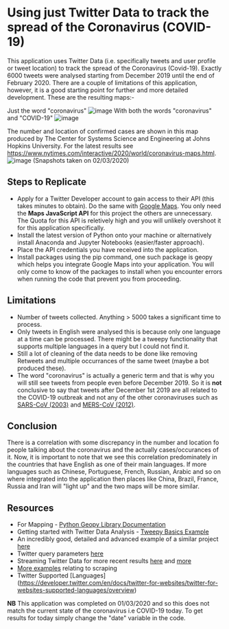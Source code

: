 # Using just Twitter Data to track the spread of the Coronavirus (COVID-19)
This application uses Twitter Data (i.e. specifically tweets and user profile or tweet location) to track the spread of the Coronavirus (Covid-19). Exactly 6000 tweets were analysed starting from December 2019 until the end of February 2020. There are a couple of limitations of this application, however, it is a good starting point for further and more detailed development. These are the resulting maps:-

Just the word "coronavirus"
![image](https://user-images.githubusercontent.com/17982289/75776178-6106fe00-5d4b-11ea-8332-059a39c292b8.png)
With both the words "coronavirus" and "COVID-19"
![image](https://user-images.githubusercontent.com/17982289/75809531-d3de9c00-5d80-11ea-9010-651e3fdeda9a.png)

The number and location of confirmed cases are shown in this map produced by The Center for Systems Science and Engineering at Johns Hopkins University. For the latest results see https://www.nytimes.com/interactive/2020/world/coronavirus-maps.html. 
![image](https://user-images.githubusercontent.com/17982289/75635617-6fe89600-5c0f-11ea-9859-1e2120c04cbf.png) (Snapshots taken on 02/03/2020)


## Steps to Replicate
* Apply for a Twitter Developer account to gain access to their API (this takes minutes to obtain). Do the same with [Google Maps](https://console.cloud.google.com/apis/credentials?project=mimetic-math-236517&folder=&organizationId=). You only need the **Maps JavaScript API** for this project the others are unnecessary. The Quota for this API is reletively high and you will unlikely overshoot it for this application specifically. 
* Install the latest version of Python onto your machine or alternatively install Anaconda and Jupyter Notebooks (easier/faster approach).
* Place the API credentials you have received into the application.
* Install packages using the pip command, one such package is geopy which helps you integrate Google Maps into your application. You will only come to know of the packages to install when you encounter errors when running the code that prevent you from proceeding.


## Limitations
* Number of tweets collected. Anything > 5000 takes a significant time to process. 
* Only tweets in English were analysed this is because only one language at a time can be processed. There might be a tweepy functionality that supports multiple languages in a query but I could not find it. 
* Still a lot of cleaning of the data needs to be done like removing Retweets and multiple occurrances of the same tweet (maybe a bot produced these).
* The word "coronavirus" is actually a generic term and that is why you will still see tweets from people even before December 2019. So it is **not** conclusive to say that tweets after December 1st 2019 are all related to the COVID-19 outbreak and not any of the other coronaviruses such as [SARS-CoV (2003)](https://www.who.int/ith/diseases/sars/en/) and [MERS-CoV (2012)](https://www.who.int/news-room/fact-sheets/detail/middle-east-respiratory-syndrome-coronavirus-(mers-cov) ).

## Conclusion 
There is a correlation with some discrepancy in the number and location fo people talking about the coronavirus and the actually cases/occurances of it. Now, it is important to note that we see this correlation predominately in the countries that have English as one of their main languages. If more languages such as Chinese, Portuguese, French, Russian, Arabic and so on where integrated into the application then places like China, Brazil, France, Russia and Iran will "light up" and the two maps will be more similar. 

## Resources
* For Mapping - [Python Geopy Library Documentation](https://readthedocs.org/projects/geopy/downloads/pdf/latest/)
* Getting started with Twitter Data Analysis - [Tweepy Basics Example](https://www.earthdatascience.org/courses/earth-analytics-python/using-apis-natural-language-processing-twitter/get-and-use-twitter-data-in-python/)
* An incredibly good, detailed and advanced example of a similar project [here](https://github.com/globalcitizen/2019-wuhan-coronavirus-data)
* Twitter query parameters [here](https://developer.twitter.com/en/docs/tweets/search/api-reference/get-search-tweets)
* Streaming Twitter Data for more recent results [here](https://www.dataquest.io/blog/streaming-data-python/) and [more](https://books.google.co.uk/books?id=YBKSDwAAQBAJ&pg=PA121&lpg=PA121&dq=python+mystreamer+class&source=bl&ots=bJcGzNzquN&sig=ACfU3U2WGfXAIvJmXXm4GvAIcsqCwas8Qw&hl=en&sa=X&ved=2ahUKEwiY1v69uPbnAhUBonEKHexABu0Q6AEwA3oECAkQAQ#v=onepage&q=python%20mystreamer%20class&f=false)
* [More examples](https://www.promptcloud.com/blog/scrape-twitter-data-using-python-r/) relating to scraping 
* Twitter Supported [Languages] (https://developer.twitter.com/en/docs/twitter-for-websites/twitter-for-websites-supported-languages/overview)

**NB** This application was completed on 01/03/2020 and so this does not match the current state of the coronavirus i.e COVID-19 today. To get results for today simply change the "date" variable in the code.  

